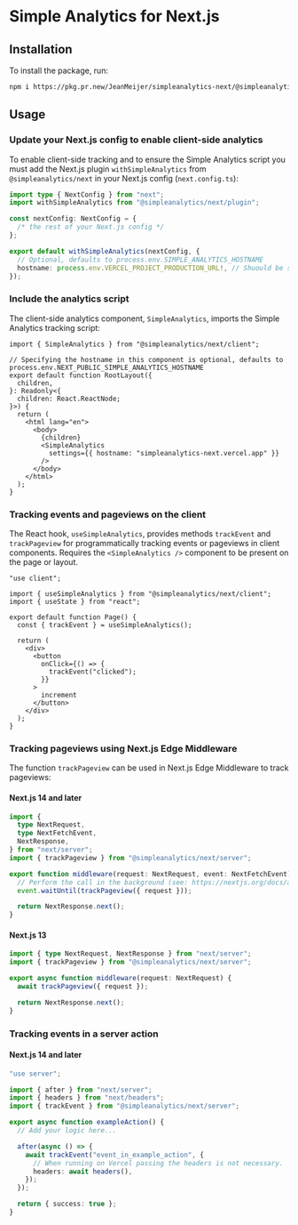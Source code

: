 # Simple Analytics for Next.js

## Installation

To install the package, run:

```bash
npm i https://pkg.pr.new/JeanMeijer/simpleanalytics-next/@simpleanalytics/next@<GIT COMMIT ID, e.g. 'ad733f9'>
```

## Usage

### Update your Next.js config to enable client-side analytics

To enable client-side tracking and to ensure the Simple Analytics script you must add the Next.js plugin `withSimpleAnalytics` from `@simpleanalytics/next` in your Next.js config (`next.config.ts`):

```typescript
import type { NextConfig } from "next";
import withSimpleAnalytics from "@simpleanalytics/next/plugin";

const nextConfig: NextConfig = {
  /* the rest of your Next.js config */
};

export default withSimpleAnalytics(nextConfig, {
  // Optional, defaults to process.env.SIMPLE_ANALYTICS_HOSTNAME
  hostname: process.env.VERCEL_PROJECT_PRODUCTION_URL!, // Shuould be set to the domain of your Next.js application.
});
```

### Include the analytics script

The client-side analytics component, `SimpleAnalytics`, imports the Simple Analytics tracking script:

```tsx
import { SimpleAnalytics } from "@simpleanalytics/next/client";

// Specifying the hostname in this component is optional, defaults to process.env.NEXT_PUBLIC_SIMPLE_ANALYTICS_HOSTNAME
export default function RootLayout({
  children,
}: Readonly<{
  children: React.ReactNode;
}>) {
  return (
    <html lang="en">
      <body>
        {children}
        <SimpleAnalytics
          settings={{ hostname: "simpleanalytics-next.vercel.app" }}
        />
      </body>
    </html>
  );
}
```

### Tracking events and pageviews on the client

The React hook, `useSimpleAnalytics`, provides methods `trackEvent` and `trackPageview` for programmatically tracking events or pageviews in client components. Requires the `<SimpleAnalytics />` component to be present on the page or layout.

```tsx
"use client";

import { useSimpleAnalytics } from "@simpleanalytics/next/client";
import { useState } from "react";

export default function Page() {
  const { trackEvent } = useSimpleAnalytics();

  return (
    <div>
      <button
        onClick={() => {
          trackEvent("clicked");
        }}
      >
        increment
      </button>
    </div>
  );
}
```

### Tracking pageviews using Next.js Edge Middleware

The function `trackPageview` can be used in Next.js Edge Middleware to track pageviews:

#### Next.js 14 and later

```typescript
import {
  type NextRequest,
  type NextFetchEvent,
  NextResponse,
} from "next/server";
import { trackPageview } from "@simpleanalytics/next/server";

export function middleware(request: NextRequest, event: NextFetchEvent) {
  // Perform the call in the background (see: https://nextjs.org/docs/app/building-your-application/routing/middleware#waituntil-and-nextfetchevent)
  event.waitUntil(trackPageview({ request }));

  return NextResponse.next();
}
```

#### Next.js 13

```typescript
import { type NextRequest, NextResponse } from "next/server";
import { trackPageview } from "@simpleanalytics/next/server";

export async function middleware(request: NextRequest) {
  await trackPageview({ request });

  return NextResponse.next();
}
```

### Tracking events in a server action

#### Next.js 14 and later

```typescript
"use server";

import { after } from "next/server";
import { headers } from "next/headers";
import { trackEvent } from "@simpleanalytics/next/server";

export async function exampleAction() {
  // Add your logic here...

  after(async () => {
    await trackEvent("event_in_example_action", {
      // When running on Vercel passing the headers is not necessary.
      headers: await headers(),
    });
  });

  return { success: true };
}
```
